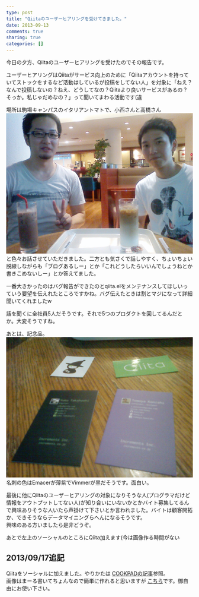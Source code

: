 ```yaml
---
type: post
title: "Qiitaのユーザーヒアリングを受けてきました。"
date: 2013-09-13
comments: true
sharing: true
categories: []
---
```

今日の夕方、Qiitaのユーザーヒアリングを受けたのでその報告です。

<!--more-->

ユーザーヒアリングはQiitaがサービス向上のために「Qiitaアカウントを持っていてストックをするなど活動はしているが投稿をしてない人」を対象に「ねえ？なんで投稿しないの？ねえ、どうしてなの？Qiitaより良いサービスがあるの？そっか。私じゃだめなの？」って聞いてまわる活動です(違

場所は駒場キャンパスのイタリアントマトで、小西さんと高橋さん ![左が小西さん、右が高橋さん](/images/qiita-engineers.jpg "Qiita-engineers")と色々お話させていただきました。二方とも気さくで話しやすく、ちょいちょい脱線しながらも「ブログあるしー」とか「これどうしたらいいんでしょうねとか書きこめないしー」とか答えてました。

一番大きかったのはバグ報告ができたのとqiita.elをメンテナンスしてほしいっていう要望を伝えれたところですかね。バグ伝えたときは割とマジになって詳細聞いてくれましたw

話を聞くに全社員5人だそうです。それで5つのプロダクトを回してるんだとか。大変そうですね。

あとは、記念品。 ![いただいた名刺とステッカー](/images/cards.jpg "Cards-and-stackers")名刺の色はEmacerが薄紫でVimmerが黒だそうです。面白い。

最後に他にQiitaのユーザーヒアリングの対象になりそうな人(プログラマだけど情報をアウトプットしてない人)が知り合いにいないかとかバイト募集してるんで興味ありそうな人いたら声掛けて下さいとか言われました。バイトは顧客開拓か、できそうならデータマイニングらへんになるそうです。  
興味のある方いましたら是非どうぞ。

あとで左上のソーシャルのところにQiita加えます(今は画像作る時間がない

## 2013/09/17追記

Qiitaをソーシャルに加えました。やりかたは [COOKPADの記事](blog/2013/09/07/cookpad/)参照。  
画像はまーる書いてちょんなので簡単に作れると思いますが [こちら](/images/social/qiita.png)です。御自由にお使い下さい。


